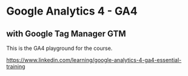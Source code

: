# Google Analytics 4 - GA4

## with Google Tag Manager GTM

This is the GA4 playground for the course.

https://www.linkedin.com/learning/google-analytics-4-ga4-essential-training